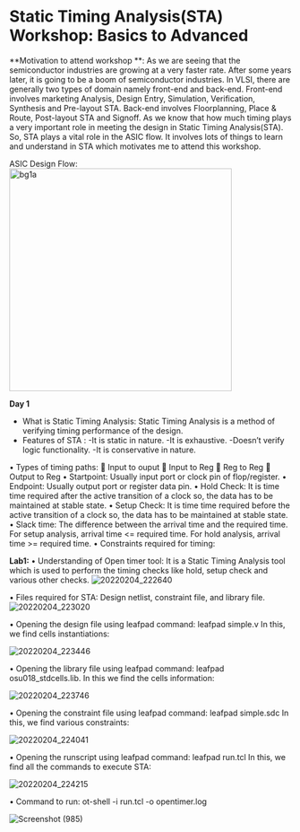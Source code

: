 
# Static Timing Analysis(STA) Workshop: Basics to Advanced
**Motivation to attend workshop **:  As we are seeing that the semiconductor industries are growing at a very faster rate. After some years later, it is going to be a boom of semiconductor industries. In VLSI, there are generally two types of domain namely front-end and back-end.
Front-end involves marketing Analysis, Design Entry, Simulation, Verification, Synthesis and Pre-layout STA.
Back-end involves Floorplanning, Place & Route, Post-layout STA and Signoff.
As we know that how much timing plays a very important role in meeting the design in Static Timing Analysis(STA). So, STA plays a vital role in the ASIC flow. It involves lots of things to learn and understand in STA which motivates me to attend this workshop.

ASIC Design Flow:
<img width="397" alt="bg1a" src="https://user-images.githubusercontent.com/98880516/152572049-4d8c543b-504f-44e8-86fc-6d9f647c8dd0.png">

**Day 1**
-	What is Static Timing Analysis:  Static Timing Analysis is a method of verifying timing performance of the design.
-	Features of STA :
 -It is static in nature.
 -It is exhaustive.
 -Doesn’t verify logic functionality.
 -It is conservative in nature.

•	Types of timing paths:
	Input to ouput
	Input to Reg
	Reg to Reg
	Output to Reg
•	Startpoint:  Usually input port or clock pin of flop/register.
•	Endpoint:  Usually output port or register data pin.
•	Hold Check:  It is time time required after the active transition of a clock so, the data has to be maintained at stable state.
•	Setup Check:  It is time time required before the active transition of a clock so, the data has to be maintained at stable state.
•	Slack time: The difference between the arrival time and the required time. For setup analysis, arrival time <= required time. For hold analysis,  arrival time >= required time.
•	Constraints  required for timing: 


**Lab1:**
•	Understanding of Open timer tool:  It is a Static Timing Analysis tool which is used to perform the timing checks like hold,  setup check and various other checks.
![20220204_222640](https://user-images.githubusercontent.com/98880516/152572709-95fced92-ec02-4042-9b17-8ec8074b369f.jpg)

•	Files required for STA: Design netlist, constraint file, and library file.
![20220204_223020](https://user-images.githubusercontent.com/98880516/152573059-79d1ef73-bff3-46e9-aafc-a989e89dfc89.jpg)

•	Opening the design file using leafpad command:  leafpad simple.v
In this, we find cells instantiations:

![20220204_223446](https://user-images.githubusercontent.com/98880516/152573255-c6d91514-e837-4547-a4ef-5e25745fb9aa.jpg)

•	Opening the library file using leafpad command:  leafpad osu018_stdcells.lib.
In this we find the cells information:

![20220204_223746](https://user-images.githubusercontent.com/98880516/152573536-afe35eca-83cf-434c-830c-26cc58decb05.jpg)

•	Opening the constraint  file using leafpad command:  leafpad simple.sdc
In this, we find various constraints:

![20220204_224041](https://user-images.githubusercontent.com/98880516/152573725-38c8352c-0a60-4daa-8a19-82afc5d615a8.jpg)

•	Opening the runscript using leafpad command: leafpad run.tcl
In this, we find all the commands to execute STA:

![20220204_224215](https://user-images.githubusercontent.com/98880516/152573994-9e796b04-093d-4421-88d8-e73356b2b9ae.jpg)

•	Command to run: ot-shell -i run.tcl -o opentimer.log

![Screenshot (985)](https://user-images.githubusercontent.com/98880516/152161941-d2cc4190-8049-42aa-bdf3-158f365bcbac.png)
